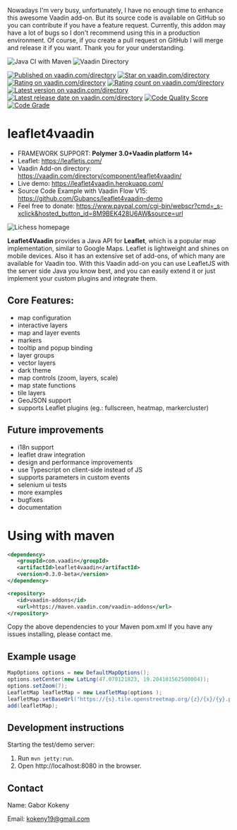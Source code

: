 Nowadays I'm very busy, unfortunately, I have no enough time to enhance this awesome Vaadin add-on. But its source code is available on GitHub so you can contribute if you have a feature request. Currently, this addon may have a lot of bugs so I don't recommend using this in a production environment. Of course, if you create a pull request on GitHub I will merge and release it if you want. Thank you for your understanding.


![Java CI with Maven](https://github.com/jhapy/leaflet4vaadin/workflows/Java%20CI%20with%20Maven/badge.svg)
![Vaadin Directory](https://github.com/jhapy/leaflet4vaadin/workflows/Vaadin%20Directory/badge.svg)

[![Published on vaadin.com/directory](https://img.shields.io/badge/Vaadin%20Directory-published-blue.svg?colorB=00b4f0)](https://vaadin.com/directory/component/leaflet4vaadin)
[![Star on vaadin.com/directory](https://img.shields.io/vaadin-directory/star/leaflet4vaadin.svg)](https://vaadin.com/directory/component/leaflet4vaadin)
[![Rating on vaadin.com/directory](https://img.shields.io/vaadin-directory/rating/leaflet4vaadin.svg)](https://vaadin.com/directory/component/leaflet4vaadin)
[![Rating count on vaadin.com/directory](https://img.shields.io/vaadin-directory/rc/leaflet4vaadin.svg)](https://vaadin.com/directory/component/leaflet4vaadin)
[![Latest version on vaadin.com/directory](https://img.shields.io/vaadin-directory/v/leaflet4vaadin.svg)](https://vaadin.com/directory/component/leaflet4vaadin)
[![Latest release date on vaadin.com/directory](https://img.shields.io/vaadin-directory/rd/leaflet4vaadin.svg)](https://vaadin.com/directory/component/leaflet4vaadin)
[![Code Quality Score](https://www.code-inspector.com/project/10683/score/svg)](https://vaadin.com/directory/component/leaflet4vaadin)
[![Code Grade](https://www.code-inspector.com/project/10683/status/svg)](https://vaadin.com/directory/component/leaflet4vaadin)

# leaflet4vaadin

- FRAMEWORK SUPPORT: **Polymer 3.0+Vaadin platform 14+**
- Leaflet: https://leafletjs.com/
- Vaadin Add-on directory:
https://vaadin.com/directory/component/leaflet4vaadin/
- Live demo: https://leaflet4vaadin.herokuapp.com/
- Source Code Example with Vaadin Flow V15: https://github.com/Gubancs/leaflet4vaadin-demo
- Feel free to donate: https://www.paypal.com/cgi-bin/webscr?cmd=_s-xclick&hosted_button_id=8M9BEK428U6AW&source=url

<img src="https://raw.githubusercontent.com/Gubancs/leaflet4vaadin/master/demo.png" alt="Lichess homepage" title="Lichess comes with light and dark theme, this screenshot shows both." />

**Leaflet4Vaadin** provides a Java API for **Leaflet**, which is a popular map implementation, similar to Google Maps.  Leaflet is lightweight and shines on mobile devices. Also it has an extensive set of add-ons, of which many are available for Vaadin too.
With this Vaadin add-on you can use LeafletJS with the server side Java you know best, and you can easily extend it or just implement your custom plugins and integrate them.

## Core Features:
- map configuration
- interactive layers
- map and layer events
- markers
- tooltip and popup binding
- layer groups
- vector layers
- dark theme
- map controls (zoom, layers, scale)
- map state functions
- tile layers
- GeoJSON support
- supports Leaflet plugins (eg.: fullscreen, heatmap, markercluster)


## Future improvements
- i18n support
- leaflet draw integration
- design and performance improvements
- use Typescript on client-side instead of JS
- supports parameters in custom events
- selenium ui tests
- more examples
- bugfixes
- documentation

# Using with maven

```xml
<dependency>
   <groupId>com.vaadin</groupId>
   <artifactId>leaflet4vaadin</artifactId>
   <version>0.3.0-beta</version>
</dependency>

<repository>
   <id>vaadin-addons</id>
   <url>https://maven.vaadin.com/vaadin-addons</url>
</repository>
```
Copy the above dependencies to your Maven pom.xml If you have any issues installing, please contact me.

## Example usage

```java
MapOptions options = new DefaultMapOptions();
options.setCenter(new LatLng(47.070121823, 19.204101562500004));
options.setZoom(7);
LeafletMap leafletMap = new LeafletMap(options );
leafletMap.setBaseUrl("https://{s}.tile.openstreetmap.org/{z}/{x}/{y}.png");
add(leafletMap);
```

## Development instructions

Starting the test/demo server:
1. Run `mvn jetty:run`.
2. Open http://localhost:8080 in the browser.


## Contact

Name: Gabor Kokeny

Email: kokeny19@gmail.com
